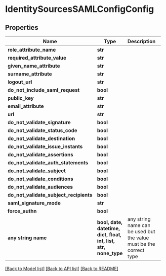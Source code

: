 # IdentitySourcesSAMLConfigConfig


## Properties
Name | Type | Description | Notes
------------ | ------------- | ------------- | -------------
**role_attribute_name** | **str** |  | [optional] 
**required_attribute_value** | **str** |  | [optional] 
**given_name_attribute** | **str** |  | [optional] 
**surname_attribute** | **str** |  | [optional] 
**logout_url** | **str** |  | [optional] 
**do_not_include_saml_request** | **bool** |  | [optional] 
**public_key** | **str** |  | [optional] 
**email_attribute** | **str** |  | [optional] 
**url** | **str** |  | [optional] 
**do_not_validate_signature** | **bool** |  | [optional] 
**do_not_validate_status_code** | **bool** |  | [optional] 
**do_not_validate_destination** | **bool** |  | [optional] 
**do_not_validate_issue_instants** | **bool** |  | [optional] 
**do_not_validate_assertions** | **bool** |  | [optional] 
**do_not_validate_auth_statements** | **bool** |  | [optional] 
**do_not_validate_subject** | **bool** |  | [optional] 
**do_not_validate_conditions** | **bool** |  | [optional] 
**do_not_validate_audiences** | **bool** |  | [optional] 
**do_not_validate_subject_recipients** | **bool** |  | [optional] 
**saml_signature_mode** | **str** |  | [optional] 
**force_authn** | **bool** |  | [optional] 
**any string name** | **bool, date, datetime, dict, float, int, list, str, none_type** | any string name can be used but the value must be the correct type | [optional]

[[Back to Model list]](../README.md#documentation-for-models) [[Back to API list]](../README.md#documentation-for-api-endpoints) [[Back to README]](../README.md)


